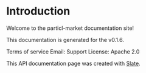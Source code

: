 # Introduction

Welcome to the particl-market documentation site!

<aside class="notice">
This documentation is generated for the v0.1.6.
</aside>

Terms of service Email: Support License: Apache 2.0

This API documentation page was created with [Slate](https://github.com/lord/slate).
